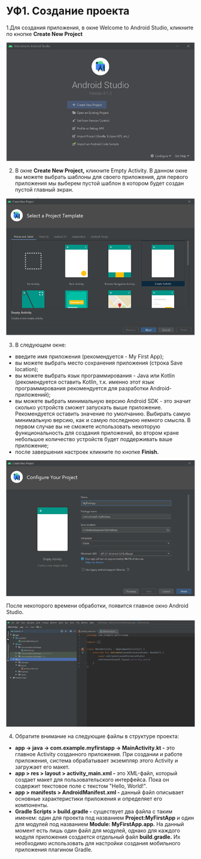 # УФ1. Создание проекта

1.Для создания приложения, в окне Welcome to Android Studio, кликните по кнопке **Create New Project**

![](../../.gitbook/assets/image%20%285%29.png)

2. В окне **Create New Project,** кликните Empty Activity. В данном окне вы можете выбрать шаблоны для своего приложения, для первого приложения мы выберем пустой шаблон в котором будет создан пустой главный экран.

![](../../.gitbook/assets/image%20%284%29.png)

3. В следующем окне:

* введите имя приложения \(рекомендуется - My First App\);
* вы можете выбрать место сохранения приложения \(строка Save location\);
* вы можете выбрать язык программирования - Java или Kotlin \(рекомендуется оставить Kotlin, т.к. именно этот язык программирования рекомендуется для разработки Android-приложений\);
* вы можете выбрать минимальную версию Android SDK - это значит сколько устройств сможет запускать выше приложение. Рекомендуется оставить значение по умолчанию. Выбирать самую минимальную версию, как и самую последнюю немного смысла. В первом случае вы не сможете использовать некоторую функциональность для создания приложений, во втором кране небольшое количество устройств будет поддерживать ваше приложение;
* после завершения настроек кликните по кнопке **Finish.**

![](../../.gitbook/assets/image%20%283%29.png)

После некоторого времени обработки, появится главное окно Android Studio.

![](../../.gitbook/assets/image%20%286%29.png)

4. Обратите внимание на следующие файлы в структуре проекта:

* **app -&gt; java -&gt; com.example.myfirstapp -&gt; MainActivity.kt -** это главное Activity созданного приложения. При создании и работе приложения, система обрабатывает экземпляр этого Activity и загружает его макет.
* **app &gt; res &gt; layout &gt; activity\_main.xml  -** это XML-файл, который создает макет для пользовательского интерфейса. Пока он содержит текстовое поле с текстом "Hello, World!".
* **app &gt; manifests &gt; AndroidManifest.xml -** данный файл описывает основные характеристики приложения и определяет его компоненты.
* **Gradle Scripts &gt; build.gradle -** существует два файла с таким именем: один для проекта под названием **Project:MyFirstApp** и один для модулей под названием **Module: MyFirstApp.app.** На данный момент есть лишь один файл для модулей, однако для каждого модуля приложения создается отдельный файл **build.gradle.** Их необходимо использовать для настройки создания мобильного приложения плагином Gradle.

